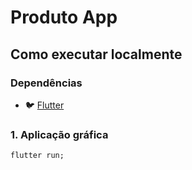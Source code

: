 # Produto App

## Como executar localmente

### Dependências
- 🐦 [Flutter]([https://nodejs.org/](https://flutter.dev/))

### 1. Aplicação gráfica
```
flutter run;
```
